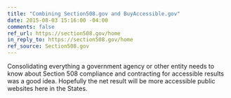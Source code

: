 ```yaml
---
title: "Combining Section508.gov and BuyAccessible.gov"
date: 2015-08-03 15:16:00 -04:00
comments: false
ref_url: https://section508.gov/home
in_reply_to: https://section508.gov/home
ref_source: Section508.gov
---
```


Consolidating everything a government agency or other entity needs to know about Section 508 compliance and contracting for accessible results was a good idea. Hopefully the net result will be more accessible public websites here in the States.